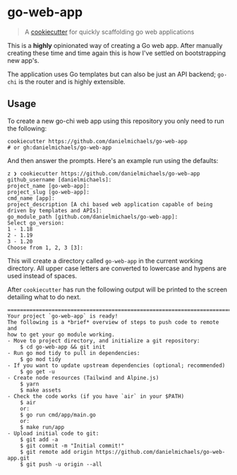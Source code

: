 # go-web-app

> A [cookiecutter](https://cookiecutter.readthedocs.io/en/stable/) for quickly scaffolding go web applications

This is a **highly** opinionated way of creating a Go web app. After manually
creating these time and time again this is how I've settled on bootstrapping
new app's. 

The application uses Go templates but can also be just an API backend; `go-chi`
is the router and is highly extensible.

## Usage

To create a new go-chi web app using this repository you only need to run the following:

```shell
cookiecutter https://github.com/danielmichaels/go-web-app
# or gh:danielmichaels/go-web-app
```
And then answer the prompts. Here's an example run using the defaults:

```shell
z ❯ cookiecutter https://github.com/danielmichaels/go-web-app
github_username [danielmichaels]: 
project_name [go-web-app]: 
project_slug [go-web-app]: 
cmd_name [app]: 
project_description [A chi based web application capable of being driven by templates and APIs]: 
go_module_path [github.com/danielmichaels/go-web-app]: 
Select go_version:
1 - 1.18
2 - 1.19
3 - 1.20
Choose from 1, 2, 3 [3]: 
```

This will create a directory called `go-web-app` in the current working directory. All upper case
letters are converted to lowercase and hypens are used instead of spaces.

After `cookiecutter` has run the following output will be printed to the screen detailing
what to do next.

```shell
====================================================================================
Your project `go-web-app` is ready!
The following is a *brief* overview of steps to push code to remote and
how to get your go module working.
- Move to project directory, and initialize a git repository:
    $ cd go-web-app && git init
- Run go mod tidy to pull in dependencies:
    $ go mod tidy
- If you want to update upstream dependencies (optional; recommended)
    $ go get -u
- Create node resources (Tailwind and Alpine.js)
    $ yarn
    $ make assets
- Check the code works (if you have `air` in your $PATH)
    $ air
    or:
    $ go run cmd/app/main.go
    or:
    $ make run/app
- Upload initial code to git:
    $ git add -a
    $ git commit -m "Initial commit!"
    $ git remote add origin https://github.com/danielmichaels/go-web-app.git
    $ git push -u origin --all
```
